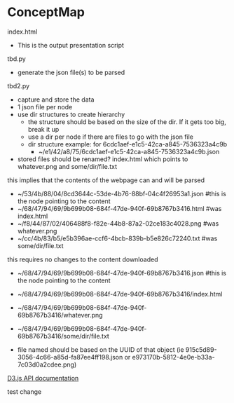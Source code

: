 # ConceptMap

index.html
* This is the output presentation script

tbd.py
* generate the json file(s) to be parsed

tbd2.py
* capture and store the data
* 1 json file per node
* use dir structures to create hierarchy
  * the structure should be based on the size of the dir.  If it gets too big, break it up
  * use a dir per node if there are files to go with the json file
  * dir structure example:  for 6cdc1aef-e1c5-42ca-a845-7536323a4c9b
    * ~/e1/42/a8/75/6cdc1aef-e1c5-42ca-a845-7536323a4c9b.json
* stored files should be renamed?
index.html
which points to whatever.png and some/dir/file.txt

this implies that the contents of the webpage can and will be parsed
  * ~/53/4b/88/04/8cd3644c-53de-4b76-88bf-04c4f26953a1.json  #this is the node pointing to the content
  * ~/68/47/94/69/9b699b08-684f-47de-940f-69b8767b3416.html  #was index.html
  * ~/f8/44/87/02/406488f8-f82e-44b8-87a2-02ce183c4028.png   #was whatever.png
  * ~/cc/4b/83/b5/e5b396ae-ccf6-4bcb-839b-b5e826c72240.txt   #was some/dir/file.txt

this requires no changes to the content downloaded
  * ~/68/47/94/69/9b699b08-684f-47de-940f-69b8767b3416.json  #this is the node pointing to the content
  * ~/68/47/94/69/9b699b08-684f-47de-940f-69b8767b3416/index.html
  * ~/68/47/94/69/9b699b08-684f-47de-940f-69b8767b3416/whatever.png
  * ~/68/47/94/69/9b699b08-684f-47de-940f-69b8767b3416/some/dir/file.txt

* file named should be based on the UUID of that object (ie 915c5d89-3056-4c66-a85d-fa87ee4ff198.json or e973170b-5812-4e0e-b33a-7c03d0a2cdee.png)




[D3.js API documentation](https://github.com/d3/d3/blob/master/API.md)

test change
